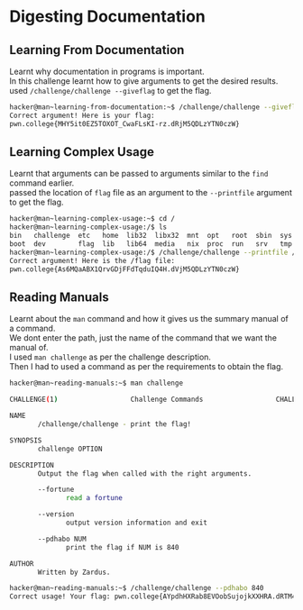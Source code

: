 # Digesting Documentation
## Learning From Documentation
Learnt why documentation in programs is important.<br>
In this challenge learnt how to give arguments to get the desired results.<br>
used `/challenge/challenge --giveflag` to get the flag.<br>
```bash
hacker@man~learning-from-documentation:~$ /challenge/challenge --giveflag
Correct argument! Here is your flag:
pwn.college{MHY5it0EZ5TOXOT_CwaFLsKI-rz.dRjM5QDLzYTN0czW}
```
## Learning Complex Usage
Learnt that arguments can be passed to arguments similar to the `find` command earlier.<br>
passed the location of `flag` file as an argument to the `--printfile` argument to get the flag.
```bash
hacker@man~learning-complex-usage:~$ cd /
hacker@man~learning-complex-usage:/$ ls
bin   challenge  etc   home  lib32  libx32  mnt  opt   root  sbin  sys  usr
boot  dev        flag  lib   lib64  media   nix  proc  run   srv   tmp  var
hacker@man~learning-complex-usage:/$ /challenge/challenge --printfile /flag
Correct argument! Here is the /flag file:
pwn.college{As6MQaABX1QrvGDjFFdTqduIQ4H.dVjM5QDLzYTN0czW}
```
## Reading Manuals
Learnt about the `man` command and how it gives us the summary manual of a command.<br>
We dont enter the path, just the name of the command that we want the manual of.<br>
I used `man challenge` as per the challenge description.<br>
Then I had to used a command as per the requirements to obtain the flag.<br>
```bash
hacker@man~reading-manuals:~$ man challenge

CHALLENGE(1)                  Challenge Commands                  CHALLENGE(1)

NAME
       /challenge/challenge - print the flag!

SYNOPSIS
       challenge OPTION

DESCRIPTION
       Output the flag when called with the right arguments.

       --fortune
              read a fortune

       --version
              output version information and exit

       --pdhabo NUM
              print the flag if NUM is 840

AUTHOR
       Written by Zardus.

hacker@man~reading-manuals:~$ /challenge/challenge --pdhabo 840
Correct usage! Your flag: pwn.college{AYpdhHXRab8EVOobSujojkXXHRA.dRTM4QDLzYTN0czW}
```

